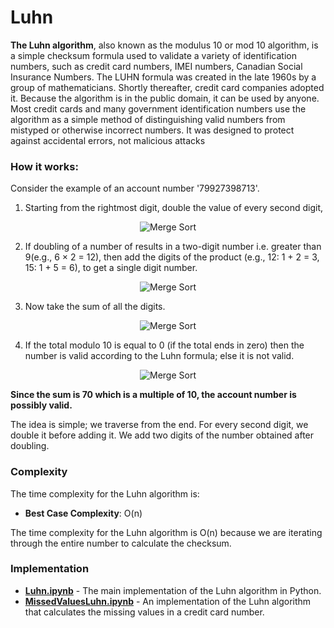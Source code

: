 # Luhn

**The Luhn algorithm**, also known as the modulus 10 or mod 10 algorithm, is a simple checksum formula used to validate a 
variety of identification numbers, such as credit card numbers, IMEI numbers, Canadian Social Insurance Numbers. 
The LUHN formula was created in the late 1960s by a group of mathematicians. 
Shortly thereafter, credit card companies adopted it. Because the algorithm is in the public domain, 
it can be used by anyone. Most credit cards and many government identification numbers use the algorithm as a simple 
method of distinguishing valid numbers from mistyped or otherwise incorrect numbers. It was designed to protect 
against accidental errors, not malicious attacks

### How it works:

Consider the example of an account number '79927398713'. 

1. Starting from the rightmost digit, double the value of every second digit, 

<p align="center">
  <img src="https://media.geeksforgeeks.org/wp-content/uploads/gfgedit-300x60.png" alt="Merge Sort">
</p>

2. If doubling of a number of results in a two-digit number i.e. greater than 9(e.g., 6 × 2 = 12), then add the digits of the product (e.g., 12: 1 + 2 = 3, 15: 1 + 5 = 6), to get a single digit number.

<p align="center">
  <img src="https://media.geeksforgeeks.org/wp-content/uploads/gfg3-3-300x81.png" alt="Merge Sort">
</p>

3. Now take the sum of all the digits.

<p align="center">
  <img src="https://media.geeksforgeeks.org/wp-content/uploads/gfg1-1-300x81.png" alt="Merge Sort">
</p>

4. If the total modulo 10 is equal to 0 (if the total ends in zero) then the number is valid according to the Luhn formula; else it is not valid.
 
<p align="center">
  <img src="https://media.geeksforgeeks.org/wp-content/uploads/gfg2-2-300x101.png" alt="Merge Sort">
</p>

**Since the sum is 70 which is a multiple of 10, the account number is possibly valid.** 

The idea is simple; we traverse from the end. For every second digit, we double it before adding it. We add two digits of the number obtained after doubling.  

### Complexity

The time complexity for the Luhn algorithm is:

* **Best Case Complexity**: O(n)

The time complexity for the Luhn algorithm is O(n) because we are iterating through the entire number to calculate the checksum.

### Implementation

- **[Luhn.ipynb](Luhn.ipynb)** - The main implementation of the Luhn algorithm in Python.
- **[MissedValuesLuhn.ipynb](MissedValuesLuhn.ipynb)** - An implementation of the Luhn algorithm that calculates the missing values in a credit card number.
